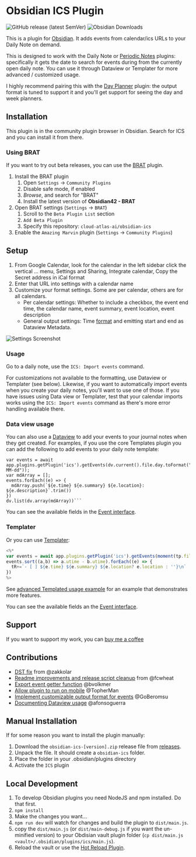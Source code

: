 # Obsidian ICS Plugin

![GitHub release (latest SemVer)](https://img.shields.io/github/v/release/cloud-atlas-ai/obsidian-ics?style=for-the-badge&sort=semver) ![Obsidian Downloads](https://img.shields.io/badge/dynamic/json?logo=obsidian&color=%23483699&label=downloads&query=%24%5B%22ics%22%5D.downloads&url=https%3A%2F%2Fraw.githubusercontent.com%2Fobsidianmd%2Fobsidian-releases%2Fmaster%2Fcommunity-plugin-stats.json&style=for-the-badge)

This is a plugin for [Obsidian](https://obsidian.md). It adds events from calendar/ics URLs to your Daily Note on demand.

This  is designed to work with the Daily Note or [Periodic Notes](https://github.com/liamcain/obsidian-periodic-notes) plugins: specifically it gets the date to search for events during from the currently open daily note. You can use it through Dataview or Templater for more advanced / customized usage.

I highly recommend pairing this with the [Day Planner](https://github.com/ivan-lednev/obsidian-day-planner) plugin: the output format is tuned to support it and you'll get support for seeing the day and week planners.

## Installation

This plugin is in the community plugin browser in Obsidian. Search for ICS and you can install it from there.

### Using BRAT

If you want to try out beta releases, you can use the [BRAT](https://github.com/TfTHacker/obsidian42-brat) plugin.

1. Install the BRAT plugin
    1. Open `Settings` -> `Community Plugins`
    2. Disable safe mode, if enabled
    3. *Browse*, and search for "BRAT"
    4. Install the latest version of **Obsidian42 - BRAT**
2. Open BRAT settings (`Settings` -> `BRAT`)
    1. Scroll to the `Beta Plugin List` section
    2. `Add Beta Plugin`
    3. Specify this repository: `cloud-atlas-ai/obsidian-ics`
3. Enable the `Amazing Marvin` plugin (`Settings` -> `Community Plugins`)

## Setup

1. From Google Calendar, look for the calendar in the left sidebar click the vertical … menu, Settings and Sharing, Integrate calendar, Copy the Secret address in iCal format
2. Enter that URL into settings with a calendar name
3. Customize your format settings. Some are per calendar, others are for all calendars.
   - Per calendar settings: Whether to include a checkbox, the event end time, the calendar name, event summary, event location, event description
   - General output settings: Time [format](https://momentjs.com/docs/#/displaying/) and emitting start and end as Dataview Metadata.

![Settings Screenshot](https://github.com/cloud-atlas-ai/obsidian-ics/blob/master/docs/2023-09-03-settings.png?raw=true)

### Usage

Go to a daily note, use the `ICS: Import events` command.

For customizations not available to the formatting, use Dataview or Templater (see below). Likewise, if you want to automatically import events when you create your daily notes, you'll want to use one of those. If you have issues using Data view or Templater, test that your calendar imports works using the `ICS: Import events` command as there's more error handling available there.

### Data view usage

You can also use a [Dataview](https://blacksmithgu.github.io/obsidian-dataview/) to add your events to your journal notes when they get created. For examples, if you use the core Templates plugin you can add the following to add events to your daily note template:

```dataviewjs
var events = await app.plugins.getPlugin('ics').getEvents(dv.current().file.day.toFormat("yyyy-MM-dd"));
var mdArray = [];
events.forEach((e) => {
  mdArray.push(`${e.time} ${e.summary} ${e.location}: ${e.description}`.trim())
})
dv.list(dv.array(mdArray))```
```

You can see the available fields in the [Event interface](https://github.com/cloud-atlas-ai/obsidian-ics/blob/master/src/IEvent.ts).

### Templater

Or you can use [Templater](https://github.com/SilentVoid13/Templater):

```javascript
<%*
var events = await app.plugins.getPlugin('ics').getEvents(moment(tp.file.title,'YYYY-MM-DD'));
events.sort((a,b) => a.utime - b.utime).forEach((e) => {
  tR+=`- [ ] ${e.time} ${e.summary} ${e.location? e.location : ''}\n`
})
%>
```

See [advanced Templated usage example](https://github.com/cloud-atlas-ai/obsidian-ics/discussions/74#discussion-5779931) for an example that demonstrates more features.

You can see the available fields an the [Event interface](https://github.com/cloud-atlas-ai/obsidian-ics/blob/master/src/IEvent.ts).

## Support

If you want to support my work, you can [buy me a coffee](https://www.buymeacoffee.com/muness)

## Contributions

- [DST fix](https://github.com/muness/obsidian-ics/pull/17) from @zakkolar
- [Readme improvements and release script cleanup](https://github.com/muness/obsidian-ics/pull/22) from @fcwheat
- [Export event getter function](https://github.com/muness/obsidian-ics/pull/33) @bvolkmer
- [Allow plugin to run on mobile](https://github.com/muness/obsidian-ics/pull/46) @TopherMan
- [Implement customizable output format for events](https://github.com/muness/obsidian-ics/pull/55) @GoBeromsu
- [Documenting Dataview usage](https://github.com/muness/obsidian-ics/issues/56#issuecomment-1746417368) @afonsoguerra

## Manual Installation

If for some reason you want to install the plugin manually:

1. Download the `obsidian-ics-[version].zip` release file from [releases](https://github.com/muness/obsidian-ics/releases).
2. Unpack the file. It should create a `obsidian-ics` folder.
3. Place the folder in your .obsidian/plugins directory
4. Activate the `ICS` plugin

## Local Development

1. To develop Obsidian plugins you need NodeJS and npm installed. Do that first.
2. `npm install`
3. Make the changes you want...
4. `npm run dev` will watch for changes and build the plugin to `dist/main.js`.
5. copy the `dist/main.js` (or `dist/main-debug.js` if you want the un-minified version) to your Obdisian vault plugin folder (`cp dist/main.js <vault>/.obsidian/plugins/ics/main.js`).
6. Reload the vault or use the [Hot Reload Plugin](https://github.com/pjeby/hot-reload).
